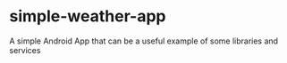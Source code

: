 # simple-weather-app
A simple Android App that can be a useful example of some libraries and services
